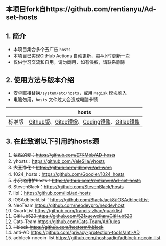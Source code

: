 
## 本项目fork自https://github.com/rentianyu/Ad-set-hosts

## 1. 简介

- 本项目集合多个去广告 `hosts`
- 本项目已实现GitHub Actions 自动更新，每4小时更新一次
- 仅供学习交流和自用，请勿商用，如有侵权，请联系删除

## 2. 使用方法与版本介绍

- 安卓直接替换`/system/etc/hosts`，或用 `Magisk` 模块刷入
- 电脑勿用，`hosts` 文件过大会造成电脑卡顿


|        | hosts                                                        | 
| ------ | ------------------------------------------------------------ |
| 标准版 | [Github版](https://raw.githubusercontent.com/shiqianwei0508/Adhosts-block/master/hosts)、[Gitee镜像](https://gitee.com/fish_cat/Adhosts-block/raw/master/hosts)、[Coding镜像](https://serverless-810704223.coding.net/p/adblock_hosts/d/Adhosts-block/git/raw/master/hosts)、[Gitlab镜像](https://gitlab.com/rainmor/Adhosts-block/-/raw/master/hosts) | 

## 3. 在此致谢以下引用的hosts源

1. ~~依然的爱：https://github.com/E7KMbb/AD-hosts~~
2. yhosts：https://github.com/VeleSila/yhosts   
3. ~~大圣净化：https://github.com/jdlingyu/ad-wars~~ 
4. 1024_hosts：https://github.com/Goooler/1024_hosts   
6. ~~小贝塔维护hosts：https://github.com/rentianyu/Ad-set-hosts~~   
7. ~~StevenBlack：https://github.com/StevenBlack/hosts~~   
8. ilpl：https://github.com/ilpl/ad-hosts
9. ~~iOSAdblockList：https://github.com/BlackJack8/iOSAdblockList~~
10. NeoTeam https://github.com/neodevpro/neodevhost
11. QuarkList https://github.com/francis-zhao/quarklist
12. ~~GitHub520 https://github.com/521xueweihan/GitHub520~~
13. ~~Cats-Team https://github.com/Cats-Team/AdRules~~
14. ~~Hblock https://github.com/hectorm/hblock~~
15. anti-AD https://github.com/privacy-protection-tools/anti-AD
16. adblock-nocoin-list https://github.com/hoshsadiq/adblock-nocoin-list
